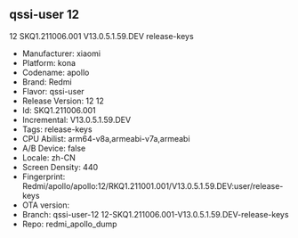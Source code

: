 ## qssi-user 12
12 SKQ1.211006.001 V13.0.5.1.59.DEV release-keys
- Manufacturer: xiaomi
- Platform: kona
- Codename: apollo
- Brand: Redmi
- Flavor: qssi-user
- Release Version: 12
12
- Id: SKQ1.211006.001
- Incremental: V13.0.5.1.59.DEV
- Tags: release-keys
- CPU Abilist: arm64-v8a,armeabi-v7a,armeabi
- A/B Device: false
- Locale: zh-CN
- Screen Density: 440
- Fingerprint: Redmi/apollo/apollo:12/RKQ1.211001.001/V13.0.5.1.59.DEV:user/release-keys
- OTA version: 
- Branch: qssi-user-12
12-SKQ1.211006.001-V13.0.5.1.59.DEV-release-keys
- Repo: redmi_apollo_dump

